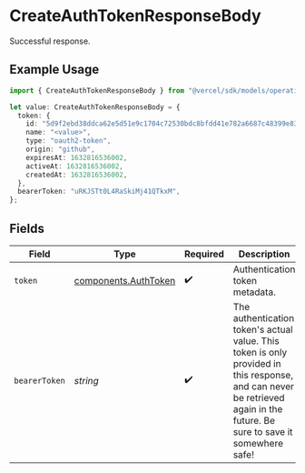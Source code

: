 # CreateAuthTokenResponseBody

Successful response.

## Example Usage

```typescript
import { CreateAuthTokenResponseBody } from "@vercel/sdk/models/operations/createauthtoken.js";

let value: CreateAuthTokenResponseBody = {
  token: {
    id: "5d9f2ebd38ddca62e5d51e9c1704c72530bdc8bfdd41e782a6687c48399e8391",
    name: "<value>",
    type: "oauth2-token",
    origin: "github",
    expiresAt: 1632816536002,
    activeAt: 1632816536002,
    createdAt: 1632816536002,
  },
  bearerToken: "uRKJSTt0L4RaSkiMj41QTkxM",
};
```

## Fields

| Field                                                                                                                                                                     | Type                                                                                                                                                                      | Required                                                                                                                                                                  | Description                                                                                                                                                               | Example                                                                                                                                                                   |
| ------------------------------------------------------------------------------------------------------------------------------------------------------------------------- | ------------------------------------------------------------------------------------------------------------------------------------------------------------------------- | ------------------------------------------------------------------------------------------------------------------------------------------------------------------------- | ------------------------------------------------------------------------------------------------------------------------------------------------------------------------- | ------------------------------------------------------------------------------------------------------------------------------------------------------------------------- |
| `token`                                                                                                                                                                   | [components.AuthToken](../../models/components/authtoken.md)                                                                                                              | :heavy_check_mark:                                                                                                                                                        | Authentication token metadata.                                                                                                                                            |                                                                                                                                                                           |
| `bearerToken`                                                                                                                                                             | *string*                                                                                                                                                                  | :heavy_check_mark:                                                                                                                                                        | The authentication token's actual value. This token is only provided in this response, and can never be retrieved again in the future. Be sure to save it somewhere safe! | uRKJSTt0L4RaSkiMj41QTkxM                                                                                                                                                  |